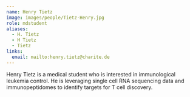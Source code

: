 ```yaml
---
name: Henry Tietz
image: images/people/Tietz-Henry.jpg
role: mdstudent
aliases:
  - H. Tietz
  - H Tietz
  - Tietz
links:
  email: mailto:henry.tietz@charite.de
---
```


Henry Tietz is a medical student who is interested in immunological leukemia control. 
He is leveraging single cell RNA sequencing data and immunopeptidomes to identify 
targets for T cell discovery. 
